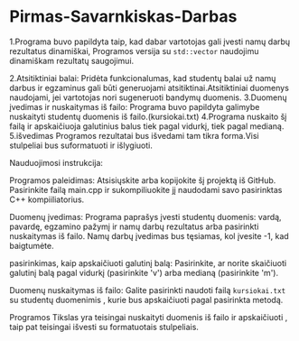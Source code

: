 # Pirmas-Savarnkiskas-Darbas

1.Programa buvo papildyta taip, kad dabar vartotojas gali įvesti namų darbų rezultatus dinamiškai, Programos versija su `std::vector` naudojimu dinamiškam rezultatų saugojimui.

2.Atsitiktiniai balai: Pridėta funkcionalumas, kad studentų balai už namų darbus ir egzaminus gali būti generuojami atsitiktinai.Atsitiktiniai duomenys naudojami, jei vartotojas nori sugeneruoti bandymų duomenis.
3.Duomenų įvedimas ir nuskaitymas iš failo: Programa buvo papildyta galimybe nuskaityti studentų duomenis iš failo.(kursiokai.txt)
4.Programa nuskaito šį failą ir apskaičiuoja galutinius balus tiek pagal vidurkį, tiek pagal medianą.
5.išvedimas Programos rezultatai bus išvedami tam tikra forma.Visi stulpeliai bus suformatuoti ir išlygiuoti.

Nauduojimosi instrukcija:

Programos paleidimas: Atsisiųskite arba kopijokite šį projektą iš GitHub. Pasirinkite failą main.cpp ir sukompiliuokite jį naudodami savo pasirinktas C++ kompiiliatorius.

Duomenų įvedimas: Programa paprašys įvesti studentų duomenis: vardą, pavardę, egzamino pažymį ir namų darbų rezultatus arba pasirinkti nuskaitymas iš failo. Namų darbų įvedimas bus tęsiamas, kol įvesite -1, kad baigtumėte.

pasirinkimas, kaip apskaičiuoti galutinį balą: Pasirinkite, ar norite skaičiuoti galutinį balą pagal vidurkį (pasirinkite 'v') arba medianą (pasirinkite 'm').

Duomenų nuskaitymas iš failo: Galite pasirinkti naudoti failą `kursiokai.txt` su studentų duomenimis , kurie bus apskaičiuoti pagal pasirinkta metodą.


Programos Tikslas yra teisingai nuskaityti duomenis iš failo ir apskaičiuoti , taip pat teisingai išvesti su formatuotais stulpeliais.
